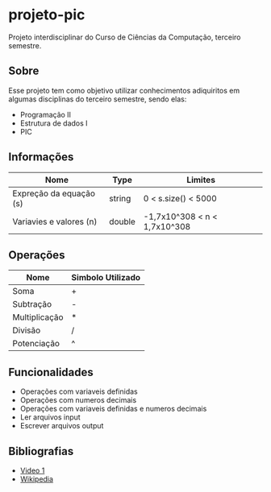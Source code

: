 # projeto-pic
Projeto interdisciplinar do Curso de Ciências da Computação, terceiro semestre. 

## Sobre
Esse projeto tem como objetivo utilizar conhecimentos adiquiritos em algumas disciplinas do terceiro semestre, sendo elas:
* Programação II
* Estrutura de dados I
* PIC

## Informações

|Nome|Type|Limites|
|--|--|--|
|Expreção da equação (s) | string | 0 < s.size() < 5000|
|Variavies e valores (n) | double | -1,7x10^308 < n < 1,7x10^308|

## Operações
|Nome|Simbolo Utilizado|
|--|--|
| Soma | + |
| Subtração | - |
| Multiplicação | * |
| Divisão | / |
| Potenciação | ^ |



## Funcionalidades
* Operações com variaveis definidas
* Operações com numeros decimais
* Operações com variaveis definidas e numeros decimais
* Ler arquivos input
* Escrever arquivos output

## Bibliografias
* [Video 1](https://www.youtube.com/watch?v=LQ-iW8jm6Mk)
* [Wikipedia](https://en.wikipedia.org/wiki/Reverse_Polish_notation)